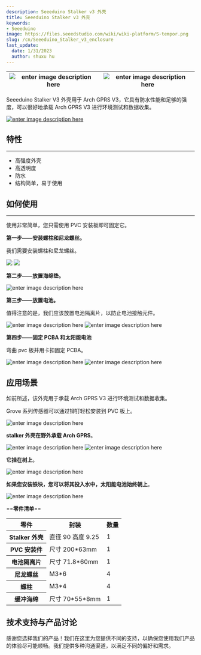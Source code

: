 ```yaml
---
description: Seeeduino Stalker v3 外壳
title: Seeeduino Stalker v3 外壳
keywords:
- Seeeduino 
image: https://files.seeedstudio.com/wiki/wiki-platform/S-tempor.png
slug: /cn/Seeeduino_Stalker_v3_enclosure
last_update:
  date: 1/31/2023
  author: shuxu hu
---
```


|![enter image description here](https://files.seeedstudio.com/wiki/Seeeduino_Stalker_v3_enclosure/img/IMG_0738.JPG)|![enter image description here](https://files.seeedstudio.com/wiki/Seeeduino_Stalker_v3_enclosure/img/IMG_0741.JPG)
|---|---|

Seeeduino Stalker V3 外壳用于 Arch GPRS V3，它具有防水性能和足够的强度，可以很好地承载 Arch GPRS V3 进行环境测试和数据收集。

[![enter image description here](https://files.seeedstudio.com/wiki/Seeed-WiKi/docs/images/300px-Get_One_Now_Banner-ragular.png)](https://www.seeedstudio.com/Seeeduino-Stalker-v3-enclosure-p-2419.html)

##  特性
---
*   高强度外壳
*   高透明度
*   防水
*   结构简单，易于使用

##  如何使用
---
使用非常简单，您只需使用 PVC 安装板即可固定它。

**第一步——安装螺柱和尼龙螺丝。**

我们需要安装螺柱和尼龙螺丝。

![](https://files.seeedstudio.com/wiki/Seeeduino_Stalker_v3_enclosure/img/IMG_0762.JPG)
![](https://files.seeedstudio.com/wiki/Seeeduino_Stalker_v3_enclosure/img/IMG_0757.JPG)

**第二步——放置海绵垫。**

![enter image description here](https://files.seeedstudio.com/wiki/Seeeduino_Stalker_v3_enclosure/img/IMG_0749.JPG)

**第三步——放置电池。**

值得注意的是，我们应该放置电池隔离片，以防止电池接触元件。

![enter image description here](https://files.seeedstudio.com/wiki/Seeeduino_Stalker_v3_enclosure/img/IMG_0766.JPG)
![enter image description here](https://files.seeedstudio.com/wiki/Seeeduino_Stalker_v3_enclosure/img/IMG_0750.JPG)

**第四步——固定 PCBA 和太阳能电池**

弯曲 pvc 板并用卡扣固定 PCBA。

![enter image description here](https://files.seeedstudio.com/wiki/Seeeduino_Stalker_v3_enclosure/img/IMG_0752.JPG)
![enter image description here](https://files.seeedstudio.com/wiki/Seeeduino_Stalker_v3_enclosure/img/IMG_0756.JPG)

##  应用场景

如前所述，该外壳用于承载 Arch GPRS V3 进行环境测试和数据收集。

Grove 系列传感器可以通过铆钉轻松安装到 PVC 板上。

![enter image description here](https://files.seeedstudio.com/wiki/Seeeduino_Stalker_v3_enclosure/img/IMG_0764.JPG)

**stalker 外壳在野外承载 Arch GPRS**。

![enter image description here](https://files.seeedstudio.com/wiki/Seeeduino_Stalker_v3_enclosure/img/P50130-115633.jpg)
![enter image description here](https://files.seeedstudio.com/wiki/Seeeduino_Stalker_v3_enclosure/img/P50130-115712.jpg)

**它挂在树上**。

![enter image description here](https://files.seeedstudio.com/wiki/Seeeduino_Stalker_v3_enclosure/img/P50130-120105.jpg)

**如果您安装铁块，您可以将其投入水中，太阳能电池始终朝上**。

![enter image description here](https://files.seeedstudio.com/wiki/Seeeduino_Stalker_v3_enclosure/img/P50130-120542.jpg)

==**零件清单**==

<table  cellspacing="0" width="80%">
<tr>
<th scope="col">零件</th>
<th scope="col">封装</th>
<th scope="col">数量</th>
</tr>
<tr>
<th scope="row">Stalker 外壳</th>
<td>直径 90 高度 9.25</td>
<td>1</td>
</tr>
<tr>
<th scope="row">PVC 安装件</th>
<td>尺寸 200*63mm</td>
<td>1</td>
</tr>
<tr>
<th scope="row">电池隔离片</th>
<td>尺寸 71.8*60mm</td>
<td>1</td>
</tr>
<tr>
<th scope="row">尼龙螺丝</th>
<td>M3*6</td>
<td>4</td>
</tr>
<tr>
<th scope="row">螺柱</th>
<td>M3*4</td>
<td>4</td>
</tr>
<tr>
<th scope="row">缓冲海绵</th>
<td>尺寸 70*55*8mm</td>
<td>1</td>
</tr>
</table>

## 技术支持与产品讨论

感谢您选择我们的产品！我们在这里为您提供不同的支持，以确保您使用我们产品的体验尽可能顺畅。我们提供多种沟通渠道，以满足不同的偏好和需求。

<div class="button_tech_support_container">
<a href="https://forum.seeedstudio.com/" class="button_forum"></a> 
<a href="https://www.seeedstudio.com/contacts" class="button_email"></a>
</div>

<div class="button_tech_support_container">
<a href="https://discord.gg/eWkprNDMU7" class="button_discord"></a> 
<a href="https://github.com/Seeed-Studio/wiki-documents/discussions/69" class="button_discussion"></a>
</div>
